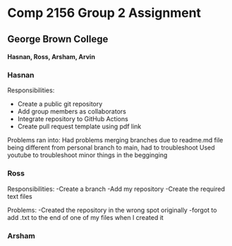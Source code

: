 # Comp 2156 Group 2 Assignment
## George Brown College
#### Hasnan, Ross, Arsham, Arvin

### Hasnan 

Responsibilities: 
- Create a public git repository
- Add group members as collaborators
- Integrate repository to GitHub Actions
- Create pull request template using pdf link

Problems ran into:
Had problems merging branches due to readme.md file being different from personal branch to main, had to troubleshoot
Used youtube to troubleshoot minor things in the begginging

### Ross

Responsibilities:
-Create a branch
-Add my repository
-Create the required text files

Problems:
-Created the repository in the wrong spot originally
-forgot to add .txt to the end of one of my files when I created it


### Arsham
